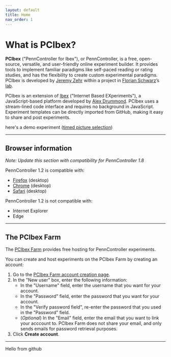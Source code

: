 ```yaml
---
layout: default
title: Home
nav_order: 1
---
```


# What is PCIbex?

**PCIbex** ("PennController for Ibex"), or PennController, is a free, open-source, versatile, and user-friendly online experiment builder. It provides tools to implement familiar paradigms like self-paced reading or rating studies, and has the flexibility to create custom experimental paradigms. PCIbex is developed by [Jeremy Zehr](https://sites.google.com/site/jeremyezehr/home) within a project in [Florian Schwarz](https://www.florianschwarz.net/)’s [lab](http://lab.florianschwarz.net/). 

PCIbex is an extension of [Ibex](https://github.com/addrummond/ibex/blob/master/docs/manual.md) ("Internet Based EXperiments"), a JavaScript-based platform developed by [Alex Drummond](https://adrummond.net/). PCIbex uses a stream-lined code interface and requires no background in JavaScript. Experiment templates can be directly imported from GitHub, making it easy to share and post experiments.

here's a demo experiment ([timed picture selection](https://expt.pcibex.net/ibexexps/example/TimedPictureSelection/experiment.html))

---

## Browser information

*Note: Update this section with compatibility for PennController 1.8*

PennController 1.2 is compatible with:

+  [Firefox](https://www.mozilla.org/en-US/firefox/new/) (desktop)
+  [Chrome](https://www.google.com/chrome/) (desktop)
+  [Safari](https://www.apple.com/safari/) (desktop)

PennController 1.2 is not compatible with:

+  Internet Explorer 
+ Edge

---

## The PCIbex Farm

The [PCIbex Farm](https://expt.pcibex.net/) provides free hosting for PennController experiments. 

You can create and host experiments on the PCIbex Farm by creating an account:

1. Go to the [PCIbex Farm account creation page](https://expt.pcibex.net/login).
2. In the "New user" box, enter the following information:
   + In the "Username" field, enter the username that you want for your account.
   + In the "Password" field, enter the password that you want for your account.
   + In the "Verify password field", re-enter the password that you used in the "Password" field.
   + (*Optional*) In the "Email" field, enter the email that you want to link your acccount to. PCIbex Farm does not share your email, and only sends emails for password retrieval purposes.
3. Click **Create account**.

---

Hello from github
